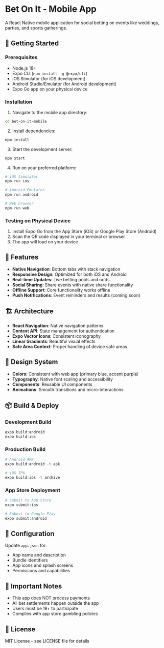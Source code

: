 # Bet On It - Mobile App

A React Native mobile application for social betting on events like weddings, parties, and sports gatherings.

## 🚀 Getting Started

### Prerequisites

- Node.js 18+
- Expo CLI (`npm install -g @expo/cli`)
- iOS Simulator (for iOS development)
- Android Studio/Emulator (for Android development)
- Expo Go app on your physical device

### Installation

1. Navigate to the mobile app directory:
```bash
cd bet-on-it-mobile
```

2. Install dependencies:
```bash
npm install
```

3. Start the development server:
```bash
npm start
```

4. Run on your preferred platform:
```bash
# iOS Simulator
npm run ios

# Android Emulator
npm run android

# Web browser
npm run web
```

### Testing on Physical Device

1. Install Expo Go from the App Store (iOS) or Google Play Store (Android)
2. Scan the QR code displayed in your terminal or browser
3. The app will load on your device

## 📱 Features

- **Native Navigation**: Bottom tabs with stack navigation
- **Responsive Design**: Optimized for both iOS and Android
- **Real-time Updates**: Live betting pools and odds
- **Social Sharing**: Share events with native share functionality
- **Offline Support**: Core functionality works offline
- **Push Notifications**: Event reminders and results (coming soon)

## 🏗️ Architecture

- **React Navigation**: Native navigation patterns
- **Context API**: State management for authentication
- **Expo Vector Icons**: Consistent iconography
- **Linear Gradients**: Beautiful visual effects
- **Safe Area Context**: Proper handling of device safe areas

## 🎨 Design System

- **Colors**: Consistent with web app (primary blue, accent purple)
- **Typography**: Native font scaling and accessibility
- **Components**: Reusable UI components
- **Animations**: Smooth transitions and micro-interactions

## 📦 Build & Deploy

### Development Build
```bash
expo build:android
expo build:ios
```

### Production Build
```bash
# Android APK
expo build:android -t apk

# iOS IPA
expo build:ios -t archive
```

### App Store Deployment
```bash
# Submit to App Store
expo submit:ios

# Submit to Google Play
expo submit:android
```

## 🔧 Configuration

Update `app.json` for:
- App name and description
- Bundle identifiers
- App icons and splash screens
- Permissions and capabilities

## 🚨 Important Notes

- This app does NOT process payments
- All bet settlements happen outside the app
- Users must be 18+ to participate
- Complies with app store gambling policies

## 📄 License

MIT License - see LICENSE file for details